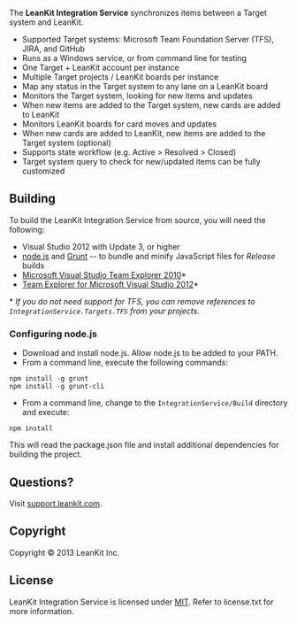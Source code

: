 The **LeanKit Integration Service** synchronizes items between a Target system and LeanKit.

- Supported Target systems: Microsoft Team Foundation Server (TFS), JIRA, and GitHub
- Runs as a Windows service, or from command line for testing
- One Target + LeanKit account per instance
- Multiple Target projects / LeanKit boards per instance
- Map any status in the Target system to any lane on a LeanKit board
- Monitors the Target system, looking for new items and updates
- When new items are added to the Target system, new cards are added to LeanKit
- Monitors LeanKit boards for card moves and updates
- When new cards are added to LeanKit, new items are added to the Target system (optional)
- Supports state workflow (e.g. Active > Resolved > Closed)
- Target system query to check for new/updated items can be fully customized

## Building

To build the LeanKit Integration Service from source, you will need the following:

- Visual Studio 2012 with Update 3, or higher
- [node.js](http://nodejs.org/) and [Grunt](http://gruntjs.com/) -- to bundle and minify JavaScript files for *Release* builds
- [Microsoft Visual Studio Team Explorer 2010](http://www.microsoft.com/en-us/download/details.aspx?id=329)\*
- [Team Explorer for Microsoft Visual Studio 2012](http://www.microsoft.com/en-us/download/details.aspx?id=30656)\*

\* *If you do not need support for TFS, you can remove references to `IntegrationService.Targets.TFS` from your projects.*

### Configuring node.js

- Download and install node.js. Allow node.js to be added to your PATH.
- From a command line, execute the following commands:

```
npm install -g grunt
npm install -g grunt-cli
```

- From a command line, change to the `IntegrationService/Build` directory and execute:

```
npm install
```

This will read the package.json file and install additional dependencies for building the project.
	
## Questions?

Visit [support.leankit.com](http://support.leankit.com).

## Copyright

Copyright &copy; 2013 LeanKit Inc.

## License

LeanKit Integration Service is licensed under [MIT](http://www.opensource.org/licenses/mit-license.php). Refer to license.txt for more information.